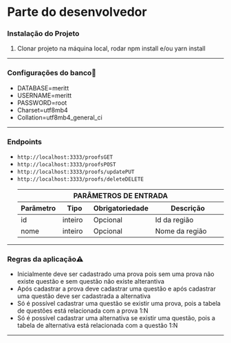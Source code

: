 <h1 id="markdown-header-descricao-challenge-backend-mobile-saude-2020-2">Parte do desenvolvedor</h1> 
<p><h3 id="markdown-header-descricao-challenge-backend-mobile-saude-2020-2">Instalação do Projeto</h3></p>
<ol>
<li>Clonar projeto na máquina local, rodar npm install e/ou yarn install</li>
</ol>
<hr>
<p><h3 id="markdown-header-descricao-challenge-backend-mobile-saude-2020-2">Configurações do banco<g-emoji class="g-emoji" alias="wrench" fallback-src="https://github.githubassets.com/images/icons/emoji/unicode/1f527.png">🔧</g-emoji></p></h3></p>
<ul>
    <li>
        DATABASE=meritt 
    </li>
    <li>
        USERNAME=meritt 
    </li>
    <li>
        PASSWORD=root 
    </li>
    <li>
        Charset=utf8mb4 
    </li>
    <li>
        Collation=utf8mb4_general_ci 
    </li>
        
 </ul>
 <hr>
<p><h3 id="markdown-header-descricao-challenge-backend-mobile-saude-2020-2">Endpoints</h3></p>
<ul>
<li><code>http://localhost:3333/proofs</code><code>GET</code></li>
<li><code>http://localhost:3333/proofs</code><code>POST</code></li>
<li><code>http://localhost:3333/proofs/update</code><code>PUT</code></li>
<li><code>http://localhost:3333/proofs/delete</code><code>DELETE</code></li>
  <table class="table table-striped table-hover table-condensed table-bordered">
  <thead>
    <tr>
      <th colspan="4" class="text-center bg-ddd">PARÂMETROS DE ENTRADA</th>
    </tr>
    <tr>
      <th width="15%">Parâmetro</th>
      <th width="15%">Tipo</th>
      <th width="15%">Obrigatoriedade</th>
      <th>Descrição</th>
    </tr>
  </thead>
  <tbody>
    <tr>
      <td>id</td>
      <td>inteiro</td>
      <td>Opcional</td>
      <td>Id da região</td>
    </tr>
    <tr>
      <td>nome</td>
      <td>inteiro</td>
      <td>Opcional</td>
      <td>Nome da região</td>
    </tr>
  </tbody>
</table>
 </ul>
<hr>
<p><h3 id="markdown-header-descricao-challenge-backend-mobile-saude-2020-2">Regras da aplicação<g-emoji class="g-emoji" alias="warning" fallback-src="https://github.githubassets.com/images/icons/emoji/unicode/26a0.png">⚠️</g-emoji></p></h3>
<ul>
<li>Inicialmente deve ser cadastrado uma prova pois sem uma prova não existe questão e sem questão não existe alterantiva</li>
<li>Após cadastrar a prova deve cadastrar uma questão e após cadastrar uma questão deve ser cadastrada a alternativa</li>
<li>Só é possível cadastrar uma questão se existir uma prova, pois a tabela de questões está relacionada com a prova 1:N</li>
<li>Só é possível cadastrar uma alternativa se existir uma questão, pois a tabela de alternativa está relacionada com a questão 1:N</li>
</ul>
<hr>
